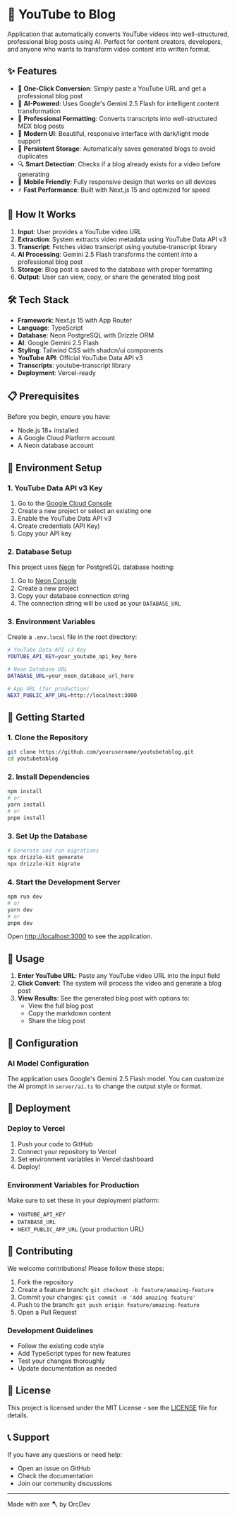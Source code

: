 # 🎥 YouTube to Blog

Application that automatically converts YouTube videos into well-structured, professional blog posts using AI. Perfect for content creators, developers, and anyone who wants to transform video content into written format.

## ✨ Features

- 🎯 **One-Click Conversion**: Simply paste a YouTube URL and get a professional blog post
- 🤖 **AI-Powered**: Uses Google's Gemini 2.5 Flash for intelligent content transformation
- 📝 **Professional Formatting**: Converts transcripts into well-structured MDX blog posts
- 🎨 **Modern UI**: Beautiful, responsive interface with dark/light mode support
- 💾 **Persistent Storage**: Automatically saves generated blogs to avoid duplicates
- 🔍 **Smart Detection**: Checks if a blog already exists for a video before generating
- 📱 **Mobile Friendly**: Fully responsive design that works on all devices
- ⚡ **Fast Performance**: Built with Next.js 15 and optimized for speed

## 🚀 How It Works

1. **Input**: User provides a YouTube video URL
2. **Extraction**: System extracts video metadata using YouTube Data API v3
3. **Transcript**: Fetches video transcript using youtube-transcript library
4. **AI Processing**: Gemini 2.5 Flash transforms the content into a professional blog post
5. **Storage**: Blog post is saved to the database with proper formatting
6. **Output**: User can view, copy, or share the generated blog post

## 🛠️ Tech Stack

- **Framework**: Next.js 15 with App Router
- **Language**: TypeScript
- **Database**: Neon PostgreSQL with Drizzle ORM
- **AI**: Google Gemini 2.5 Flash
- **Styling**: Tailwind CSS with shadcn/ui components
- **YouTube API**: Official YouTube Data API v3
- **Transcripts**: youtube-transcript library
- **Deployment**: Vercel-ready

## 📋 Prerequisites

Before you begin, ensure you have:

- Node.js 18+ installed
- A Google Cloud Platform account
- A Neon database account

## 🔧 Environment Setup

### 1. YouTube Data API v3 Key

1. Go to the [Google Cloud Console](https://console.developers.google.com/)
2. Create a new project or select an existing one
3. Enable the YouTube Data API v3
4. Create credentials (API Key)
5. Copy your API key

### 2. Database Setup

This project uses [Neon](https://neon.tech/) for PostgreSQL database hosting:

1. Go to [Neon Console](https://console.neon.tech/)
2. Create a new project
3. Copy your database connection string
4. The connection string will be used as your `DATABASE_URL`

### 3. Environment Variables

Create a `.env.local` file in the root directory:

```bash
# YouTube Data API v3 Key
YOUTUBE_API_KEY=your_youtube_api_key_here

# Neon Database URL
DATABASE_URL=your_neon_database_url_here

# App URL (for production)
NEXT_PUBLIC_APP_URL=http://localhost:3000
```

## 🚀 Getting Started

### 1. Clone the Repository

```bash
git clone https://github.com/yourusername/youtubetoblog.git
cd youtubetoblog
```

### 2. Install Dependencies

```bash
npm install
# or
yarn install
# or
pnpm install
```

### 3. Set Up the Database

```bash
# Generate and run migrations
npx drizzle-kit generate
npx drizzle-kit migrate
```

### 4. Start the Development Server

```bash
npm run dev
# or
yarn dev
# or
pnpm dev
```

Open [http://localhost:3000](http://localhost:3000) to see the application.

## 🎯 Usage

1. **Enter YouTube URL**: Paste any YouTube video URL into the input field
2. **Click Convert**: The system will process the video and generate a blog post
3. **View Results**: See the generated blog post with options to:
   - View the full blog post
   - Copy the markdown content
   - Share the blog post

## 🔧 Configuration

### AI Model Configuration

The application uses Google's Gemini 2.5 Flash model. You can customize the AI prompt in `server/ai.ts` to change the output style or format.

## 🚀 Deployment

### Deploy to Vercel

1. Push your code to GitHub
2. Connect your repository to Vercel
3. Set environment variables in Vercel dashboard
4. Deploy!

### Environment Variables for Production

Make sure to set these in your deployment platform:

- `YOUTUBE_API_KEY`
- `DATABASE_URL`
- `NEXT_PUBLIC_APP_URL` (your production URL)

## 🤝 Contributing

We welcome contributions! Please follow these steps:

1. Fork the repository
2. Create a feature branch: `git checkout -b feature/amazing-feature`
3. Commit your changes: `git commit -m 'Add amazing feature'`
4. Push to the branch: `git push origin feature/amazing-feature`
5. Open a Pull Request

### Development Guidelines

- Follow the existing code style
- Add TypeScript types for new features
- Test your changes thoroughly
- Update documentation as needed

## 📝 License

This project is licensed under the MIT License - see the [LICENSE](LICENSE) file for details.

## 📞 Support

If you have any questions or need help:

- Open an issue on GitHub
- Check the documentation
- Join our community discussions

---

Made with axe 🪓 by OrcDev
